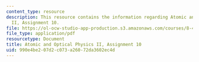 ```yaml
---
content_type: resource
description: This resource contains the information regarding Atomic and Optical Physics
  II, Assignment 10.
file: https://ol-ocw-studio-app-production.s3.amazonaws.com/courses/8-421-atomic-and-optical-physics-i-spring-2014/990e4be207d2c073a26072da3602ec4d_MIT8_421S14_homeWork10.pdf
file_type: application/pdf
resourcetype: Document
title: Atomic and Optical Physics II, Assignment 10
uid: 990e4be2-07d2-c073-a260-72da3602ec4d
---
```


